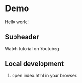 # Demo

Hello world!

## Subheader

Watch tutorial on Youtubeg

## Local development 

1. open index.html in your browser.


